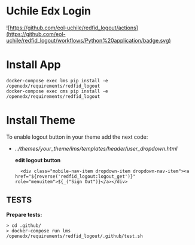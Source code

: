 # Uchile Edx Login
![https://github.com/eol-uchile/redfid_logout/actions](https://github.com/eol-uchile/redfid_logout/workflows/Python%20application/badge.svg)

# Install App

    docker-compose exec lms pip install -e /openedx/requirements/redfid_logout
    docker-compose exec cms pip install -e /openedx/requirements/redfid_logout

# Install Theme

To enable logout button in your theme add the next code:

- _../themes/your_theme/lms/templates/header/user_dropdown.html_

    **edit logout button**

        <div class="mobile-nav-item dropdown-item dropdown-nav-item"><a href="${reverse('redfid_logout:logout_get')}" role="menuitem">${_("Sign Out")}</a></div>


## TESTS
**Prepare tests:**

    > cd .github/
    > docker-compose run lms /openedx/requirements/redfid_logout/.github/test.sh
